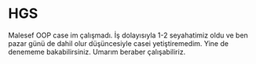 # HGS

Malesef OOP case im çalışmadı. İş dolayısıyla 1-2 seyahatimiz oldu ve ben pazar günü de dahil olur düşüncesiyle casei yetiştiremedim.
Yine de denememe bakabilirsiniz. Umarım beraber çalışabiliriz.
